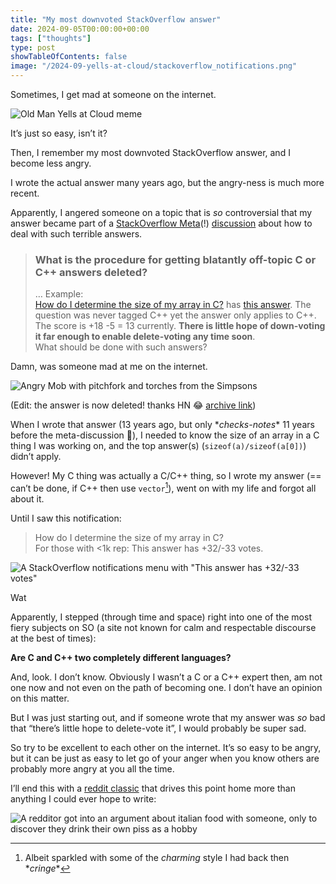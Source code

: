 ```yaml
---
title: "My most downvoted StackOverflow answer"
date: 2024-09-05T00:00:00+00:00
tags: ["thoughts"]
type: post
showTableOfContents: false
image: "/2024-09-yells-at-cloud/stackoverflow_notifications.png"
---
```

Sometimes, I get mad at someone on the internet.

![Old Man Yells at Cloud meme](/2024-09-yells-at-cloud/old_man_yells_at_cloud.png)

It’s just so easy, isn’t it?

Then, I remember my most downvoted StackOverflow answer, and I become less angry.

I wrote the actual answer many years ago, but the angry-ness is much more recent.

Apparently, I angered someone on a topic that is _so_ controversial that my answer became part of a [StackOverflow Meta](https://meta.stackoverflow.com/)(!) [discussion](https://meta.stackoverflow.com/questions/420337/what-is-the-procedure-for-getting-blatantly-off-topic-c-or-c-answers-deleted) about how to deal with such terrible answers.

> ### What is the procedure for getting blatantly off-topic C or C++ answers deleted?
> … Example: \
> [How do I determine the size of my array in C?](https://stackoverflow.com/questions/37538/how-do-i-determine-the-size-of-my-array-in-c) has [this answer](https://stackoverflow.com/a/8129291/584518). The question was never tagged C++ yet the answer only applies to C++. The score is +18 -5 = 13 currently. 
> **There is little hope of down-voting it far enough to enable delete-voting any time soon**. \
> What should be done with such answers?

Damn, was someone mad at me on the internet.

![Angry Mob with pitchfork and torches from the Simpsons](/2024-09-yells-at-cloud/angry_mob_torches.png)

(Edit: the answer is now deleted! thanks HN 😂 [archive link](https://web.archive.org/web/20231203060623/https://stackoverflow.com/questions/37538/how-do-i-determine-the-size-of-my-array-in-c/8129291#8129291))

When I wrote that answer (13 years ago, but only  \**checks-notes*\* 11 years before the meta-discussion 🫠), I needed to know the size of an array in a C thing I was working on, and the top answer(s) (`sizeof(a)/sizeof(a[0])`) didn’t apply.

However! My C thing was actually a C/C++ thing, so I wrote my answer (== can’t be done, if C++ then use `vector`[^1]), went on with my life and forgot all about it.

Until I saw this notification:

> How do I determine the size of my array in C? \
> For those with <1k rep: This answer has +32/-33 votes.

![A StackOverflow notifications menu with "This answer has +32/-33 votes"](</2024-09-yells-at-cloud/stackoverflow_notifications.png>)

Wat 

Apparently, I stepped (through time and space) right into one of the most fiery subjects on SO (a site not known for calm and respectable discourse at the best of times): 

**Are C and C++ two completely different languages?**

And, look. I don’t know. Obviously I wasn’t a C or a C++ expert then, am not one now and not even on the path of becoming one. I don’t have an opinion on this matter. 

But I was just starting out, and if someone wrote that my answer was _so_ bad that “there’s little hope to delete-vote it”, I would probably be super sad.

So try to be excellent to each other on the internet. It’s so easy to be angry, but it can be just as easy to let go of your anger when you know others are probably more angry at you all the time.

I’ll end this with a [reddit classic](https://www.reddit.com/r/meirl/comments/13igqv4/meirl/) that drives this point home more than anything I could ever hope to write:

![A redditor got into an argument about italian food with someone, only to discover they drink their own piss as a hobby](</2024-09-yells-at-cloud/italian_food_reddit_argument.webp>)

[^1]: Albeit sparkled with some of the _charming_ style I had back then \**cringe*\*